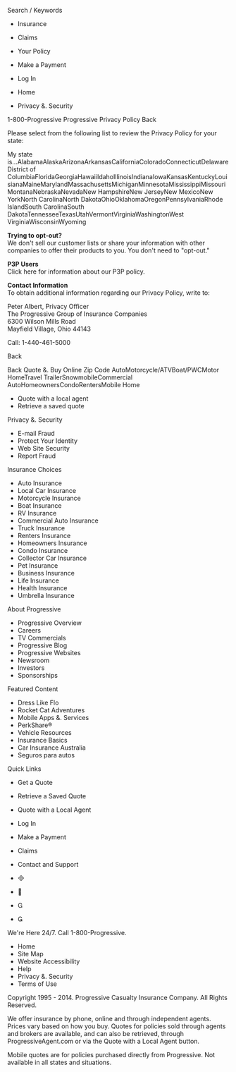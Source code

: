 Search / Keywords

*   Insurance
*   Claims
*   Your Policy

*   Make a Payment
*   Log In

*   Home
*   Privacy &. Security

1-800-Progressive Progressive Privacy Policy Back

Please select from the following list to review the Privacy Policy for your state:

My state is...AlabamaAlaskaArizonaArkansasCaliforniaColoradoConnecticutDelawareDistrict of ColumbiaFloridaGeorgiaHawaiiIdahoIllinoisIndianaIowaKansasKentuckyLouisianaMaineMarylandMassachusettsMichiganMinnesotaMississippiMissouriMontanaNebraskaNevadaNew HampshireNew JerseyNew MexicoNew YorkNorth CarolinaNorth DakotaOhioOklahomaOregonPennsylvaniaRhode IslandSouth CarolinaSouth DakotaTennesseeTexasUtahVermontVirginiaWashingtonWest VirginiaWisconsinWyoming

**Trying to opt-out?**  
We don't sell our customer lists or share your information with other companies to offer their products to you. You don't need to "opt-out."

**P3P Users**  
Click here for information about our P3P policy.

**Contact Information**  
To obtain additional information regarding our Privacy Policy, write to:

Peter Albert, Privacy Officer  
The Progressive Group of Insurance Companies  
6300 Wilson Mills Road  
Mayfield Village, Ohio 44143  
  
Call: 1-440-461-5000

Back

Back Quote &. Buy Online Zip Code AutoMotorcycle/ATVBoat/PWCMotor HomeTravel TrailerSnowmobileCommercial AutoHomeownersCondoRentersMobile Home

*   Quote with a local agent
*   Retrieve a saved quote

Privacy &. Security

*   E-mail Fraud
*   Protect Your Identity
*   Web Site Security
*   Report Fraud

Insurance Choices

*   Auto Insurance
*   Local Car Insurance
*   Motorcycle Insurance
*   Boat Insurance
*   RV Insurance
*   Commercial Auto Insurance
*   Truck Insurance
*   Renters Insurance
*   Homeowners Insurance
*   Condo Insurance
*   Collector Car Insurance
*   Pet Insurance
*   Business Insurance
*   Life Insurance
*   Health Insurance
*   Umbrella Insurance

About Progressive

*   Progressive Overview
*   Careers
*   TV Commercials
*   Progressive Blog
*   Progressive Websites
*   Newsroom
*   Investors
*   Sponsorships

Featured Content

*   Dress Like Flo
*   Rocket Cat Adventures
*   Mobile Apps &. Services
*   PerkShare®
*   Vehicle Resources
*   Insurance Basics
*   Car Insurance Australia
*   Seguros para autos

Quick Links

*   Get a Quote
*   Retrieve a Saved Quote
*   Quote with a Local Agent
*   Log In
*   Make a Payment
*   Claims
*   Contact and Support

*   
*   
*   
*   

We're Here 24/7. Call 1-800-Progressive.

*   Home
*   Site Map
*   Website Accessibility
*   Help
*   Privacy &. Security
*   Terms of Use

Copyright 1995 - 2014. Progressive Casualty Insurance Company. All Rights Reserved.

We offer insurance by phone, online and through independent agents. Prices vary based on how you buy. Quotes for policies sold through agents and brokers are available, and can also be retrieved, through ProgressiveAgent.com or via the Quote with a Local Agent button.

Mobile quotes are for policies purchased directly from Progressive. Not available in all states and situations.